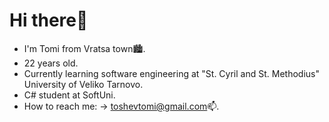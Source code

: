 # Hi there👋
- I'm Tomi from Vratsa town🏙️.
- 22 years old.
- Currently learning software engineering at "St. Cyril and St. Methodius" University of Veliko Tarnovo.
- C# student at SoftUni. 
- How to reach me: -> toshevtomi@gmail.com📫.
